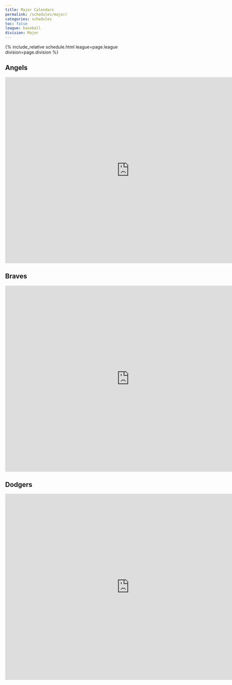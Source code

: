 ```yaml
---
title: Major Calendars
permalink: /schedules/major/
categories: schedules
toc: false
league: baseball
division: Major
---
```


{% include_relative schedule.html league=page.league division=page.division %}

## Angels
<iframe src="https://calendar.google.com/calendar/embed?src=k2ur6vqrl6hv2f8l3pun3ko9q8ejro9g%40import.calendar.google.com&ctz=America%2FLos_Angeles" style="border: 0" width="800" height="600" frameborder="0" scrolling="no"></iframe>

## Braves
<iframe src="https://calendar.google.com/calendar/embed?src=krjqful4pi3p5tmpgo72qfjvemkq0agj%40import.calendar.google.com&ctz=America%2FLos_Angeles" style="border: 0" width="800" height="600" frameborder="0" scrolling="no"></iframe>

## Dodgers
<iframe src="https://calendar.google.com/calendar/embed?src=27i5s9mh2mkn90be2vq4vgr4n3emctt1%40import.calendar.google.com&ctz=America%2FLos_Angeles" style="border: 0" width="800" height="600" frameborder="0" scrolling="no"></iframe>
